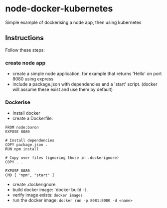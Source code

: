 # node-docker-kubernetes
Simple example of dockerising a node app, then using kubernetes

## Instructions

Follow these steps:

### create node app

* create a simple node application, for example that returns 'Hello' on port 8080 using express
* include a package.json with dependencies and a 'start' script. (docker will assume these exist and use them by default)

### Dockerise

* Install docker
* create a Dockerfile:
```
FROM node:boron
EXPOSE 8080

# Install dependencies
COPY package.json .
RUN npm install

# Copy over files (ignoring those in .dockerignore)
COPY . .

EXPOSE 8080
CMD [ "npm", "start" ]
```
* create .dockerignore
* build docker image: `docker build -t <name> .
* verify image exists: `docker images`
* run the docker image: `docker run -p 8081:8080 -d <name>`
